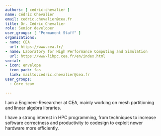```yaml
---
authors: [ cedric-chevalier ]
name: Cédric Chevalier
email: cedric.chevalier@cea.fr
title: Dr. Cédric Chevalier
role: Senior developer
user_groups: [ "Permanent Staff" ]
organizations:
- name: CEA
  url: https://www.cea.fr/
- name: Laboratory for High Performance Computing and Simulation
  url: https://www-lihpc.cea.fr/en/index.html
social:
- icon: envelope
  icon_pack: fas
  link: mailto:cedric.chevalier@cea.fr
user_groups:
  - Core team

---
```


I am a Engineer-Researcher at CEA, mainly working on mesh partitioning and linear algebra libraries.

I have a strong interest in HPC programming, from techniques to increase software correctness and productivity to codesign to exploit newer hardware more efficiently. 
